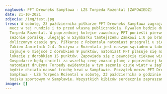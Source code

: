 ```yaml
---
naglowek: PFT Drewneks Sampława - LZS Torpeda Rożental [ZAPOWIEDŹ]
date: 21-10-2021
zdjecia: /img/test.jpg
tresc: W sobotę, 23 października piłkarze PFT Drewneks Sampława zagrają ostatni
  mecz w tej rundzie i to przed własną publicznością. Rywalem będzie drużyna LZS
  Torpeda Rożental. W poprzedniej kolejce zawodnicy PFT ponieśli pierwszą w tym
  sezonie porażkę, ulegając w Szymbarku tamtejszemu Zamkowi 1:0 po bramce w
  doliczonym czasie gry. Piłkarze z Rożentala natomiast przegrali u siebie z
  Żakiem Jamielnik 2:4. Drużyna z Rożentala jest naszym sąsiadem w tabeli gdyż
  zajmuje 6 miejsce z dorobkiem 9 punktów, natomiast PFT plasuje się na 5
  lokacie z dorobkiem 15 punktów. Zapowiada się z pewnością ciekawe widowisko.
  Gospodarze będą chcieli za wszelką cenę zmazać plamę z poprzedniej kolejki,
  natomiast drużyna Torpedy ewidentnie w tym sezonie czuje wiatr w żaglach i
  będzie chciała napsuć trochę krwi w Sampławie. Początek meczu PFT Drewneks
  Sampława - LZS Torpeda Rożental w sobotę, 23 października o godzinie 15.30 na
  boisku sportowym w Sampławie. Wszystkich kibiców serdecznie zapraszamy!
images: []
---
```

